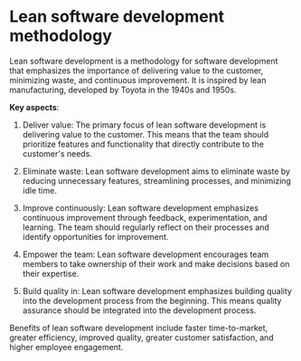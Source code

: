 # Lean software development methodology

Lean software development is a methodology for software development that emphasizes the importance of delivering value to the customer, minimizing waste, and continuous improvement. It is inspired by lean manufacturing, developed by Toyota in the 1940s and 1950s.

**Key aspects**:

1. Deliver value: The primary focus of lean software development is delivering value to the customer. This means that the team should prioritize features and functionality that directly contribute to the customer's needs.

2. Eliminate waste: Lean software development aims to eliminate waste by reducing unnecessary features, streamlining processes, and minimizing idle time.

3. Improve continuously: Lean software development emphasizes continuous improvement through feedback, experimentation, and learning. The team should regularly reflect on their processes and identify opportunities for improvement.

4. Empower the team: Lean software development encourages team members to take ownership of their work and make decisions based on their expertise.

5. Build quality in: Lean software development emphasizes building quality into the development process from the beginning. This means quality assurance should be integrated into the development process.

Benefits of lean software development include faster time-to-market, greater efficiency, improved quality, greater customer satisfaction, and higher employee engagement.
